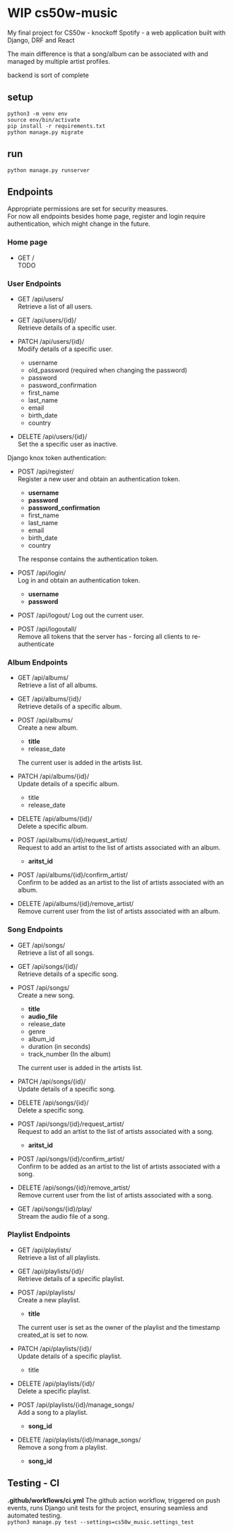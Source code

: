 # WIP cs50w-music

My final project for CS50w - knockoff Spotify - a web application built with Django, DRF and React

The main difference is that a song/album can be associated with and managed by multiple artist profiles.

backend is sort of complete

## setup  
`python3 -m venv env`  
`source env/bin/activate`  
`pip install -r requirements.txt`  
`python manage.py migrate`  

## run
`python manage.py runserver`  

## Endpoints  
Appropriate permissions are set for security measures.  
For now all endpoints besides home page, register and login require authentication, which might change in the future.

### Home page
* GET /  
TODO

### User Endpoints  
* GET /api/users/  
Retrieve a list of all users.  

* GET /api/users/{id}/  
Retrieve details of a specific user.  

* PATCH /api/users/{id}/  
Modify details of a specific user. 
    * username  
    * old_password (required when changing the password)
    * password  
    * password_confirmation
    * first_name  
    * last_name  
    * email  
    * birth_date  
    * country

* DELETE /api/users/{id}/  
Set the a specific user as inactive.

Django knox token authentication:

* POST /api/register/  
Register a new user and obtain an authentication token.
    * **username**  
    * **password**  
    * **password_confirmation**
    * first_name  
    * last_name  
    * email  
    * birth_date  
    * country

    The response contains the authentication token.

* POST /api/login/  
Log in and obtain an authentication token.  
    * **username**  
    * **password**  

* POST /api/logout/
Log out the current user.

* POST /api/logoutall/  
Remove all tokens that the server has - forcing all clients to re-authenticate

### Album Endpoints
* GET /api/albums/  
Retrieve a list of all albums.

* GET /api/albums/{id}/  
Retrieve details of a specific album.

* POST /api/albums/  
Create a new album.
    * **title**   
    * release_date  
    
    The current user is added in the artists list.

* PATCH /api/albums/{id}/  
Update details of a specific album.
    * title   
    * release_date  

* DELETE /api/albums/{id}/  
Delete a specific album.

* POST /api/albums/{id}/request_artist/  
Request to add an artist to the list of artists associated with an album.
    * **aritst_id**

* POST /api/albums/{id}/confirm_artist/  
Confirm to be added as an artist to the list of artists associated with an album.

* DELETE /api/albums/{id}/remove_artist/  
Remove current user from the list of artists associated with an album.

### Song Endpoints
* GET /api/songs/  
Retrieve a list of all songs.

* GET /api/songs/{id}/  
Retrieve details of a specific song.

* POST /api/songs/  
Create a new song.
    * **title**  
    * **audio_file**  
    * release_date  
    * genre
    * album_id
    * duration (in seconds)
    * track_number (In the album)
    
    The current user is added in the artists list.


* PATCH /api/songs/{id}/  
Update details of a specific song.

* DELETE /api/songs/{id}/  
Delete a specific song.

* POST /api/songs/{id}/request_artist/  
Request to add an artist to the list of artists associated with a song.
    * **aritst_id**

* POST /api/songs/{id}/confirm_artist/  
Confirm to be added as an artist to the list of artists associated with a song.

* DELETE /api/songs/{id}/remove_artist/  
Remove current user from the list of artists associated with a song.

* GET /api/songs/{id}/play/  
Stream the audio file of a song.

### Playlist Endpoints
* GET /api/playlists/  
Retrieve a list of all playlists.

* GET /api/playlists/{id}/  
Retrieve details of a specific playlist.

* POST /api/playlists/  
Create a new playlist.
    * **title**

    The current user is set as the owner of the playlist and the timestamp created_at is set to now.

* PATCH /api/playlists/{id}/  
Update details of a specific playlist.
    * title

* DELETE /api/playlists/{id}/  
Delete a specific playlist.

* POST /api/playlists/{id}/manage_songs/  
Add a song to a playlist.
    * **song_id**

* DELETE /api/playlists/{id}/manage_songs/  
Remove a song from a playlist.
    * **song_id**

## Testing - CI
**.github/workflows/ci.yml** The github action workflow, triggered on push events, runs Django unit tests for the project, ensuring seamless and automated testing.  
`python3 manage.py test --settings=cs50w_music.settings_test`
